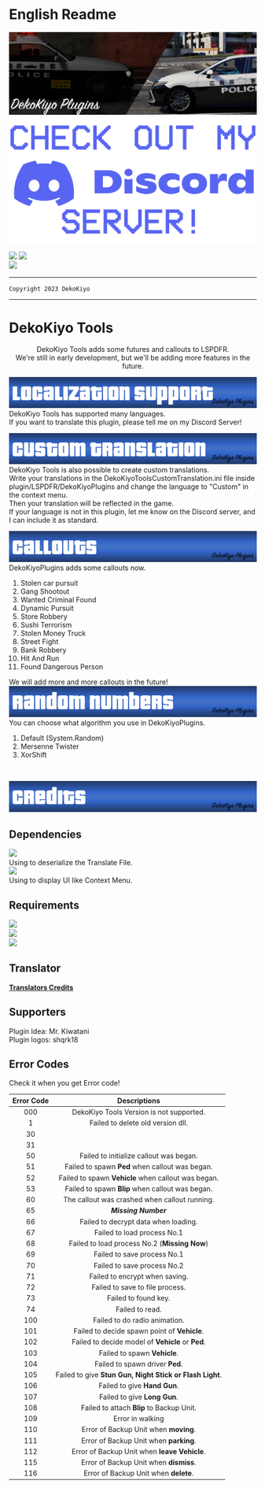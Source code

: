 # English Readme

<p align="center">

[![Primary](./Images/Main.png)](https://www.lcpdfr.com/downloads/gta5mods/scripts/43022-dynamic-lspdfr-add-callouts-and-more/)<br>
[![Discord](./Images/Discord.png)](https://discord.gg/ZxJbeR9Agg)<br>

[![](https://img.shields.io/twitter/url?label=DekoKiyomori&style=social&url=https%3A%2F%2Ftwitter.com%2FDekoKiyomori)](https://twitter.com/DekoKiyomori)
[![](https://img.shields.io/badge/DekoKiyoPlugins-%20-ffffff?style=social&logo=github)](https://github.com/Dekokiyo/DekoKiyoPlugins)<br>
[![](https://img.shields.io/badge/Version-0.2.0.0-blue)](https://www.lcpdfr.com/downloads/gta5mods/scripts/43022-dynamic-lspdfr-add-callouts-and-more/)

</p>

---
```
Copyright 2023 DekoKiyo
```
---

# DekoKiyo Tools
<p align="center">
DekoKiyo Tools adds some futures and callouts to LSPDFR.<br>
We're still in early development, but we'll be adding more features in the future.<br>

[![Lang](./Images/localization.png)](https://github.com/Dekokiyo/DekoKiyoPlugins/wiki#plugin-supported-languages)<br>
DekoKiyo Tools has supported many languages.<br>
If you want to translate this plugin, please tell me on my Discord Server!<br>

[![CT](./Images/custom.png)](https://github.com/Dekokiyo/DekoKiyoPlugins/wiki/CustomTranslationEN)<br>
DekoKiyo Tools is also possible to create custom translations.<br>
Write your translations in the DekoKiyoToolsCustomTranslation.ini file inside plugin/LSPDFR/DekoKiyoPlugins and change the language to "Custom" in the context menu.<br>
Then your translation will be reflected in the game.<br>
If your language is not in this plugin, let me know on the Discord server, and I can include it as standard.<br>

[![Callouts](./Images/callouts.png)](https://github.com/Dekokiyo/DekoKiyoPlugins/wiki/CalloutsEN)<br>
DekoKiyoPlugins adds some callouts now.<br>
1. Stolen car pursuit
2. Gang Shootout
3. Wanted Criminal Found
4. Dynamic Pursuit
5. Store Robbery
6. Sushi Terrorism
7. Stolen Money Truck
8. Street Fight
9. Bank Robbery
10. Hit And Run
11. Found Dangerous Person

We will add more and more callouts in the future!<br>
[![RNA](./Images/algorithms.png)](https://github.com/Dekokiyo/DekoKiyoPlugins/wiki/RandomNumEN)<br>
You can choose what algorithm you use in DekoKiyoPlugins.
1. Default (System.Random)
2. Mersenne Twister
3. XorShift
<br>

[![Credits](./Images/credits.png)](https://github.com/Dekokiyo/DekoKiyoPlugins/wiki/CreditsEN)<br>

</p>

## Dependencies
[![](https://img.shields.io/badge/Json.Net-13.0.2-lightgrey)](https://www.newtonsoft.com/json)<br>
Using to deserialize the Translate File.<br>
[![](https://img.shields.io/github/v/release/alexguirre/RAGENativeUI?label=RAGE%20Native%20UI)](https://github.com/alexguirre/RAGENativeUI)<br>
Using to display UI like Context Menu.<br>

## Requirements
[![](https://img.shields.io/badge/LSPD_First_Response_Version-0.4.9-blue)](https://www.lcpdfr.com/downloads/gta5mods/g17media/7792-lspd-first-response/)<br>
![](https://img.shields.io/badge/RAGE%20Plugin%20Hook-Latest-yellow)<br>
![](https://img.shields.io/badge/Grand%20Theft%20Auto%20V-1.0.2845.0-green)<br>

## Translator
[**Translators Credits**](https://github.com/Dekokiyo/DekoKiyoPlugins/wiki/CreditsEN#translator)

## Supporters
Plugin Idea: Mr. Kiwatani<br>
Plugin logos: shqrk18

## Error Codes
Check it when you get Error code!

| Error Code |                       Descriptions                       |
| :--------: | :------------------------------------------------------: |
|    000     |         DekoKiyo Tools Version is not supported.         |
|     1      |            Failed to delete old version dll.             |
|     30     |                                                          |
|     31     |                                                          |
|     50     |         Failed to initialize callout was began.          |
|     51     |     Failed to spawn **Ped** when callout was began.      |
|     52     |   Failed to spawn **Vehicle** when callout was began.    |
|     53     |     Failed to spawn **Blip** when callout was began.     |
|     60     |      The callout was crashed when callout running.       |
|     65     |                   _**Missing Number**_                   |
|     66     |           Failed to decrypt data when loading.           |
|     67     |               Failed to load process No.1                |
|     68     |      Failed to load process No.2 (**Missing Now**)       |
|     69     |               Failed to save process No.1                |
|     70     |               Failed to save process No.2                |
|     71     |              Failed to encrypt when saving.              |
|     72     |             Failed to save to file process.              |
|     73     |                   Failed to found key.                   |
|     74     |                     Failed to read.                      |
|    100     |              Failed to do radio animation.               |
|    101     |       Failed to decide spawn point of **Vehicle**.       |
|    102     |    Failed to decide model of **Vehicle** or **Ped**.     |
|    103     |               Failed to spawn **Vehicle**.               |
|    104     |             Failed to spawn driver **Ped**.              |
|    105     | Failed to give **Stun Gun, Night Stick or Flash Light**. |
|    106     |               Failed to give **Hand Gun**.               |
|    107     |               Failed to give **Long Gun**.               |
|    108     |        Failed to attach **Blip** to Backup Unit.         |
|    109     |                     Error in walking                     |
|    110     |          Error of Backup Unit when **moving**.           |
|    111     |          Error of Backup Unit when **parking**.          |
|    112     |       Error of Backup Unit when **leave Vehicle**.       |
|    115     |          Error of Backup Unit when **dismiss**.          |
|    116     |          Error of Backup Unit when **delete**.           |